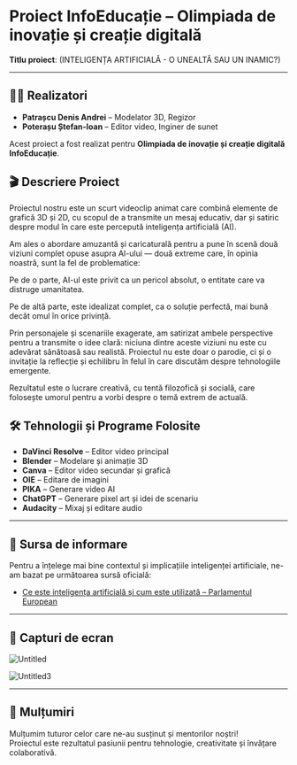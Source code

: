 # Proiect InfoEducație – Olimpiada de inovație și creație digitală

**Titlu proiect**: (INTELIGENȚA ARTIFICIALĂ - O UNEALTĂ SAU UN INAMIC?)

---

## 👨‍💻 Realizatori

- **Patrașcu Denis Andrei** – Modelator 3D, Regizor  
- **Poterașu Ștefan-Ioan** – Editor video, Inginer de sunet

Acest proiect a fost realizat pentru **Olimpiada de inovație și creație digitală InfoEducație**.

## 🎬 Descriere Proiect
Proiectul nostru este un scurt videoclip animat care combină elemente de grafică 3D și 2D, cu scopul de a transmite un mesaj educativ, dar și satiric despre modul în care este percepută inteligența artificială (AI).

Am ales o abordare amuzantă și caricaturală pentru a pune în scenă două viziuni complet opuse asupra AI-ului — două extreme care, în opinia noastră, sunt la fel de problematice:

Pe de o parte, AI-ul este privit ca un pericol absolut, o entitate care va distruge umanitatea.

Pe de altă parte, este idealizat complet, ca o soluție perfectă, mai bună decât omul în orice privință.

Prin personajele și scenariile exagerate, am satirizat ambele perspective pentru a transmite o idee clară: niciuna dintre aceste viziuni nu este cu adevărat sănătoasă sau realistă. Proiectul nu este doar o parodie, ci și o invitație la reflecție și echilibru în felul în care discutăm despre tehnologiile emergente.

Rezultatul este o lucrare creativă, cu tentă filozofică și socială, care folosește umorul pentru a vorbi despre o temă extrem de actuală.

## 🛠️ Tehnologii și Programe Folosite

- **DaVinci Resolve** – Editor video principal  
- **Blender** – Modelare și animație 3D  
- **Canva** – Editor video secundar și grafică  
- **OIE** – Editare de imagini  
- **PIKA** – Generare video AI  
- **ChatGPT** – Generare pixel art și idei de scenariu  
- **Audacity** – Mixaj și editare audio

---

## 🧠 Sursa de informare

Pentru a înțelege mai bine contextul și implicațiile inteligenței artificiale, ne-am bazat pe următoarea sursă oficială:

- [Ce este inteligența artificială și cum este utilizată – Parlamentul European](https://www.europarl.europa.eu/topics/ro/article/20200827STO85804/ce-este-inteligenta-artificiala-si-cum-este-utilizata)

---

## 📸 Capturi de ecran
![Untitled](https://github.com/user-attachments/assets/3fade86d-b62e-494f-a7f3-a2e7695f4470)

![Untitled3](https://github.com/user-attachments/assets/de126446-5a0a-4708-95e3-45ef8a723d94)

---

## 🙏 Mulțumiri

Mulțumim tuturor celor care ne-au susținut și mentorilor noștri!  
Proiectul este rezultatul pasiunii pentru tehnologie, creativitate și învățare colaborativă.

